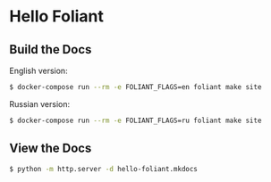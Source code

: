 # Hello Foliant

## Build the Docs

English version:

```bash
$ docker-compose run --rm -e FOLIANT_FLAGS=en foliant make site
```

Russian version:

```bash
$ docker-compose run --rm -e FOLIANT_FLAGS=ru foliant make site
```

## View the Docs

```bash
$ python -m http.server -d hello-foliant.mkdocs
```
